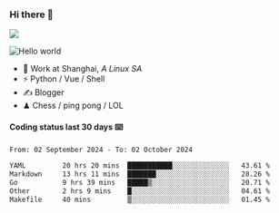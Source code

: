 ### Hi there 👋
![](https://komarev.com/ghpvc/?username=Xuhandsome)


<img src="https://github-readme-stats.vercel.app/api?username=XuHandsome&show_icons=true&theme=merko" alt="Hello world">

<br/>

- 🍻  Work at Shanghai, _A Linux SA_
- ⚡  Python / Vue / Shell
- ✍️  Blogger
- ♟  Chess / ping pong / LOL

#### Coding status last 30 days ⌨️

<!--START_SECTION:waka-->

```txt
From: 02 September 2024 - To: 02 October 2024

YAML         20 hrs 20 mins  ███████████░░░░░░░░░░░░░░   43.61 %
Markdown     13 hrs 11 mins  ███████░░░░░░░░░░░░░░░░░░   28.26 %
Go           9 hrs 39 mins   █████▒░░░░░░░░░░░░░░░░░░░   20.71 %
Other        2 hrs 9 mins    █░░░░░░░░░░░░░░░░░░░░░░░░   04.61 %
Makefile     40 mins         ▒░░░░░░░░░░░░░░░░░░░░░░░░   01.45 %
```

<!--END_SECTION:waka-->
